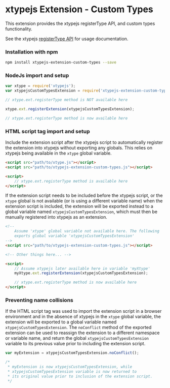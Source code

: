 # xtypejs Extension - Custom Types

This extension provides the xtypejs registerType API, and custom types functionality.

See the xtypejs [registerType API](http://xtype.js.org/api/registerType) for usage documentation.

### Installation with npm

```sh
npm install xtypejs-extension-custom-types --save
```

### NodeJs import and setup

```js
var xtype = require('xtypejs');
var xtypejsCustomTypesExtension = require('xtypejs-extension-custom-types');

// xtype.ext.registerType method is NOT available here

xtype.ext.registerExtension(xtypejsCustomTypesExtension);

// xtype.ext.registerType method is now available here
```

### HTML script tag import and setup

 Include the extension script after the xtypejs script to automatically register the extension into xtypejs without exporting any globals. This relies on xtypejs being available in the `xtype` global variable.

```html
<script src="path/to/xtype.js"></script>
<script src="path/to/xtypejs-extension-custom-types.js"></script>

<script>
    // xtype.ext.registerType method is available here
</script>
```

If the extension script needs to be included before the xtypejs script, or the `xtype` global is not available (or is using a different variable name) when the extension script is included, the extension will be exported instead to a global variable named `xtypejsCustomTypesExtension`, which must then be manually registered into xtypejs as an extension.

```html
<!--
    Assume 'xtype' global variable not available here. The following
    exports global variable 'xtypejsCustomTypesExtension'
-->
<script src="path/to/xtypejs-extension-custom-types.js"></script>

<!-- Other things here... -->

<script>
    // Assume xtypejs later available here in variable 'myXtype'
    myXtype.ext.registerExtension(xtypejsCustomTypesExtension);

    // xtype.ext.registerType method is now available here
</script>
```

### Preventing name collisions

If the HTML script tag was used to import the extension script in a browser environment and in the absence of xtypejs in the `xtype` global variable, the extension will be exported to a global variable named `xtypejsCustomTypesExtension`. The `noConflict` method of the exported extension can be used to reassign the extension to a different namespace or variable name, and return the global `xtypejsCustomTypesExtension` variable to its previous value prior to including the extension script.

```js
var myExtension = xtypejsCustomTypesExtension.noConflict();

/*
 * myExtension is now xtypejsCustomTypesExtension, while 
 * xtypejsCustomTypesExtension variable is now returned to
 * its original value prior to inclusion of the extension script.
 */ 
```